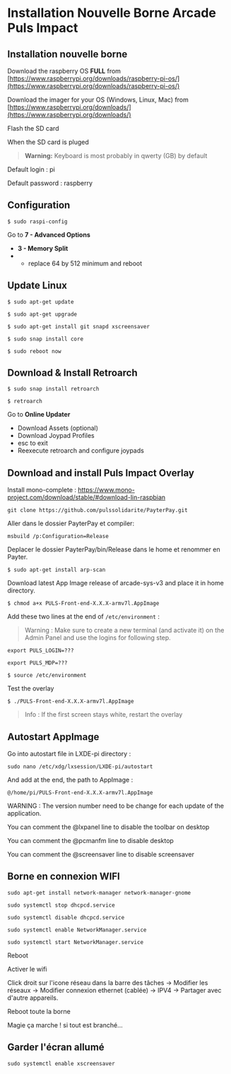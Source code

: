# Installation Nouvelle Borne Arcade Puls Impact


## Installation nouvelle borne

Download the raspberry OS **FULL** from [https://www.raspberrypi.org/downloads/raspberry-pi-os/](https://www.raspberrypi.org/downloads/raspberry-pi-os/)

Download the imager for your OS (Windows, Linux, Mac) from [https://www.raspberrypi.org/downloads/](https://www.raspberrypi.org/downloads/)

Flash the SD card

When the SD card is pluged

> **Warning:** Keyboard is most probably in qwerty (GB) by default

Default login : pi

Default password : raspberry

## Configuration

`$ sudo raspi-config`

Go to **7 - Advanced Options**
- **3 - Memory Split**
- - replace 64 by 512 minimum and reboot

## Update Linux

`$ sudo apt-get update`

`$ sudo apt-get upgrade`

`$ sudo apt-get install git snapd xscreensaver`

`$ sudo snap install core`

`$ sudo reboot now`

## Download & Install Retroarch

`$ sudo snap install retroarch`

`$ retroarch`

Go to **Online Updater**
- Download Assets (optional)
- Download Joypad Profiles
- esc to exit
- Reexecute retroarch and configure joypads

## Download and install Puls Impact Overlay

Install mono-complete : https://www.mono-project.com/download/stable/#download-lin-raspbian

`git clone https://github.com/pulssolidarite/PayterPay.git`

Aller dans le dossier PayterPay et compiler:

`msbuild /p:Configuration=Release`

Deplacer le dossier PayterPay/bin/Release dans le home et renommer en Payter.

`$ sudo apt-get install arp-scan`

Download latest App Image release of arcade-sys-v3 and place it in home directory.

`$ chmod a+x PULS-Front-end-X.X.X-armv7l.AppImage`

Add these two lines at the end of `/etc/environment` :

> Warning : Make sure to create a new terminal (and activate it) on the Admin Panel and use the logins for following step.

`export PULS_LOGIN=???`

`export PULS_MDP=???`

`$ source /etc/environment`

Test the overlay

`$ ./PULS-Front-end-X.X.X-armv7l.AppImage`

> Info : If the first screen stays white, restart the overlay


## Autostart AppImage 

Go into autostart file in LXDE-pi directory :

`sudo nano /etc/xdg/lxsession/LXDE-pi/autostart`

And add at the end, the path to AppImage : 

`@/home/pi/PULS-Front-end-X.X.X-armv7l.AppImage`

WARNING : The version number need to be change for each update of the application. 

You can comment the @lxpanel line to disable the toolbar on desktop

You can comment the @pcmanfm line to disable desktop

You can comment the @screensaver line to disable screensaver

## Borne en connexion WIFI

`sudo apt-get install network-manager network-manager-gnome`

`sudo systemctl stop dhcpcd.service`

`sudo systemctl disable dhcpcd.service`

`sudo systemctl enable NetworkManager.service`

`sudo systemctl start NetworkManager.service`

Reboot

Activer le wifi

Click droit sur l'icone réseau dans la barre des tâches -> Modifier les réseaux -> Modifier connexion ethernet (cablée) -> IPV4 -> Partager avec d'autre appareils.

Reboot toute la borne

Magie ça marche ! si tout est branché...

## Garder l'écran allumé

`sudo systemctl enable xscreensaver`
